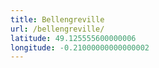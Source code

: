 ```yaml
---
title: Bellengreville
url: /bellengreville/
latitude: 49.125555600000006
longitude: -0.21000000000000002
---
```

